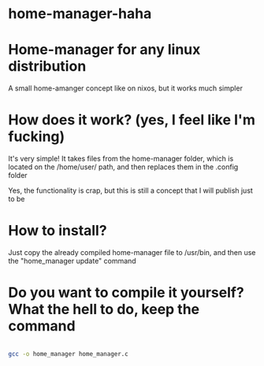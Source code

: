 # home-manager-haha
# Home-manager for any linux distribution

A small home-amanger concept like on nixos, but it works much simpler

# How does it work? (yes, I feel like I'm fucking) 

It's very simple! It takes files from the home-manager folder, which is located on the /home/user/ path, and then replaces them in the .config folder

Yes, the functionality is crap, but this is still a concept that I will publish just to be

# How to install? 

Just copy the already compiled home-manager file to /usr/bin, and then use the "home_manager update" command

# Do you want to compile it yourself? What the hell to do, keep the command

```bash

gcc -o home_manager home_manager.c

```
